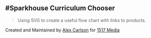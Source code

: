#Sparkhouse Curriculum Chooser
---
> Using SVG to create a useful flow chart with links to products.

Created and Maintained by [Alex Carlson](//acwd.me) for [1517 Media](//1517.media)
